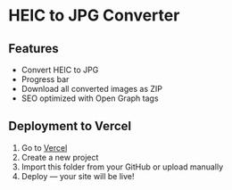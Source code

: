 # HEIC to JPG Converter

## Features
- Convert HEIC to JPG
- Progress bar
- Download all converted images as ZIP
- SEO optimized with Open Graph tags

## Deployment to Vercel
1. Go to [Vercel](https://vercel.com/)
2. Create a new project
3. Import this folder from your GitHub or upload manually
4. Deploy — your site will be live!
